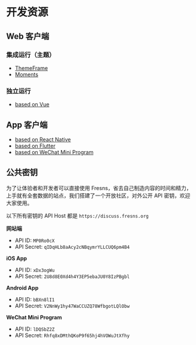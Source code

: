 # 开发资源

## Web 客户端

### 集成运行（主题）

- [ThemeFrame](https://github.com/fresns/client-website-themes/tree/3.x/ThemeFrame)
- [Moments](https://github.com/fresns/client-website-themes/tree/3.x/Moments)

### 独立运行

- [based on Vue](https://github.com/fresns/client-website-vue)

## App 客户端

- [based on React Native](https://github.com/fresns/client-app-react-native)
- [based on Flutter](https://github.com/fresns/client-app-flutter)
- [based on WeChat Mini Program](https://github.com/fresns/client-wechat)

## 公共密钥

为了让体验者和开发者可以直接使用 Fresns，省去自己制造内容的时间和精力，上手就有全套数据的站点，我们搭建了一个开放社区，对外公开 API 密钥，欢迎大家使用。

以下所有密钥的 API Host 都是 `https://discuss.fresns.org`

**网站端**

- API ID: `MP0Ro0cX`
- API Secret: `qIDqHLb8aAcy2cNBqymrYLLCUQ6pm4B4`

**iOS App**

- API ID: `xDx3ogWu`
- API Secret: `2U8d8E0Xd4h4Y3EP5ebaJU0Y8IzPBgbl`

**Android App**

- API ID: `bBXn8lI1`
- API Secret: `V2NnWy1hy47WaCCUZQ78WfbgotLQlObw`

**WeChat Mini Program**

- API ID: `lDQSbZ2Z`
- API Secret: `Rhfq8xDMthQKoP9f65hj4hVOWuJtXfhy`
